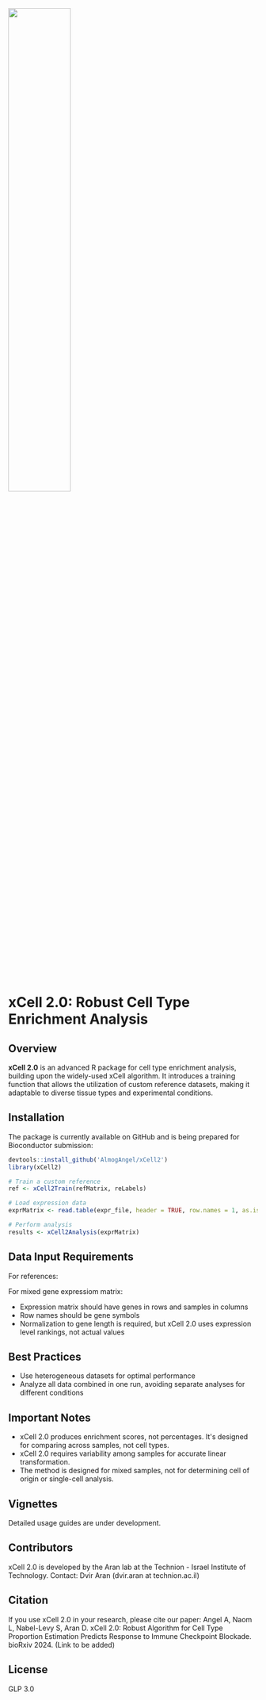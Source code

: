 <img src="xcell2logo.jpg" width="50%">

# xCell 2.0: Robust Cell Type Enrichment Analysis

## Overview
**xCell 2.0** is an advanced R package for cell type enrichment analysis, building upon the widely-used xCell algorithm. It introduces a training function that allows the utilization of custom reference datasets, making it adaptable to diverse tissue types and experimental conditions.

## Installation
The package is currently available on GitHub and is being prepared for Bioconductor submission:

```R
devtools::install_github('AlmogAngel/xCell2')
library(xCell2)

# Train a custom reference
ref <- xCell2Train(refMatrix, reLabels)

# Load expression data
exprMatrix <- read.table(expr_file, header = TRUE, row.names = 1, as.is = TRUE)

# Perform analysis
results <- xCell2Analysis(exprMatrix)
```

## Data Input Requirements

For references:

For mixed gene expressiom matrix:

<ul>
<li>Expression matrix should have genes in rows and samples in columns</li>
<li>Row names should be gene symbols</li>
<li>Normalization to gene length is required, but xCell 2.0 uses expression level rankings, not actual values</li>
</ul>

## Best Practices

<ul>
<li>Use heterogeneous datasets for optimal performance</li>
<li>Analyze all data combined in one run, avoiding separate analyses for different conditions</li>
</ul>

## Important Notes

<ul>
<li>xCell 2.0 produces enrichment scores, not percentages. It's designed for comparing across samples, not cell types.</li>
<li>xCell 2.0 requires variability among samples for accurate linear transformation.</li>
<li>The method is designed for mixed samples, not for determining cell of origin or single-cell analysis.</li>
</ul>

## Vignettes

Detailed usage guides are under development.

## Contributors

xCell 2.0 is developed by the Aran lab at the Technion - Israel Institute of Technology.
Contact: Dvir Aran (dvir.aran at technion.ac.il)

## Citation

If you use xCell 2.0 in your research, please cite our paper:
Angel A, Naom L, Nabel-Levy S, Aran D. xCell 2.0: Robust Algorithm for Cell Type Proportion Estimation Predicts Response to Immune Checkpoint Blockade. bioRxiv 2024. (Link to be added)

## License

GLP 3.0

